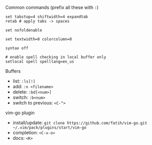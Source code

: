Common commands (prefix all these with `:`)

```
set tabstop=4 shiftwidth=4 expandtab
retab # apply tabs -> spaces

set nofoldenable

set textwidth=0 colorcolumn=0

syntax off

# enable spell checking in local buffer only
setlocal spell spelllang=en_us
```

Buffers

* list: `:ls[!]`
* add: `:n <filename>`
* delete: `:bd[<num>]`
* switch: `:b<num>`
* switch to previous: `<C-^>`

vim-go plugin

* install/update: `git clone https://github.com/fatih/vim-go.git ~/.vim/pack/plugins/start/vim-go`
* completion: `<C-x-o>`
* docs: `<K>`

